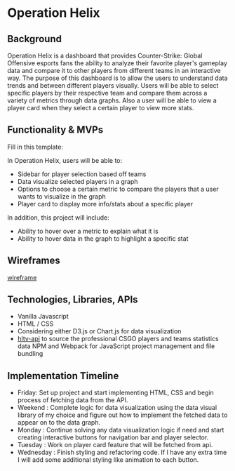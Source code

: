 # Operation Helix

## Background
Operation Helix is a dashboard that provides Counter-Strike: Global Offensive esports fans the ability to analyze their favorite player's gameplay data and compare it to other players from different teams in an interactive way. The purpose of this dashboard is to allow the users to understand data trends and between different players visually. Users will be able to select specific players by their respective team and compare them across a variety of metrics through data graphs. Also a user will be able to view a player card when they select a certain player to view more stats.


## Functionality & MVPs
Fill in this template:

In Operation Helix, users will be able to:
- Sidebar for player selection based off teams
- Data visualize selected players in a graph
- Options to choose a certain metric to compare the players that a user wants to visualize in the graph
- Player card to display more info/stats about a specific player

In addition, this project will include:
- Ability to hover over a metric to explain what it is
- Ability to hover data in the graph to highlight a specific stat

## Wireframes
[wireframe](https://imgur.com/a/nHXgJB7)

## Technologies, Libraries, APIs
- Vanilla Javascript
- HTML / CSS
- Considering either D3.js or Chart.js for data visualization
- [hltv-api](https://github.com/dajk/hltv-api) to source the professional CSGO players and teams statistics data
NPM and Webpack for JavaScript project management and file bundling

## Implementation Timeline
- Friday: Set up project and start implementing HTML, CSS and begin process of fetching data from the API.
- Weekend : Complete logic for data visualization using the data visual library of my choice and figure out how to implement the fetched data to appear on to the data graph.
- Monday : Continue solving any data visualization logic if need and start creating interactive buttons for navigation bar and player selector.
- Tuesday : Work on player card feature that will be fetched from api.
- Wednesday : Finish styling and refactoring code. If I have any extra time I will add some additional styling like animation to each button.
